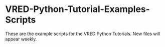 # VRED-Python-Tutorial-Examples-Scripts

These are the example scripts for the VRED Python Tutorials. New files will appear weekly.
